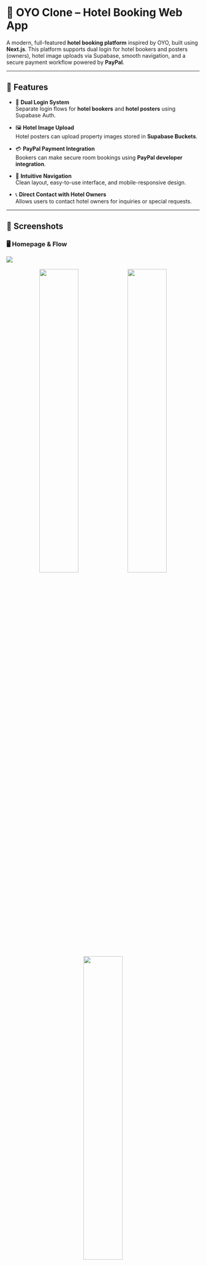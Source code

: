 # 🏨 OYO Clone – Hotel Booking Web App

A modern, full-featured **hotel booking platform** inspired by OYO, built using **Next.js**. This platform supports dual login for hotel bookers and posters (owners), hotel image uploads via Supabase, smooth navigation, and a secure payment workflow powered by **PayPal**.

---

## 🚀 Features

- 🔐 **Dual Login System**  
  Separate login flows for **hotel bookers** and **hotel posters** using Supabase Auth.

- 🖼️ **Hotel Image Upload**  
  Hotel posters can upload property images stored in **Supabase Buckets**.

- 💳 **PayPal Payment Integration**  
  Bookers can make secure room bookings using **PayPal developer integration**.

- 🧭 **Intuitive Navigation**  
  Clean layout, easy-to-use interface, and mobile-responsive design.

- 📞 **Direct Contact with Hotel Owners**  
  Allows users to contact hotel owners for inquiries or special requests.

---

## 🧪 Screenshots

### 🖥️ Homepage & Flow
<img src="https://github.com/user-attachments/assets/2b50399c-edd2-433e-969d-cb3f73125c08" />
<br/>
<br/>
<div align="center">
  <img src="https://github.com/user-attachments/assets/3e9b27cc-0b1c-46f3-8a43-dcbb19e05dc5" width="45%" />
   <img src="https://github.com/user-attachments/assets/ee3f6b1f-193a-4c41-acf2-275e9e9662ff" width="45%" />
</div>
<br/>
<br/>
<div align="center">
  <img src="https://github.com/user-attachments/assets/dc2e86e5-cde2-4c8f-8032-01706c42bfab" width="45%" />
   
</div>



---


## 🛠️ Tech Stack

| Layer             | Technology              |
|------------------|--------------------------|
| Frontend          | Next.js                 |
| Styling           | Tailwind CSS, Shadcn UI |
| Authentication    | Supabase Auth           |
| File Storage      | Supabase Buckets        |
| Payment Gateway   | PayPal Developer API    |
| Deployment        | Vercel / Render         |

---

## 📂 Project Structure (Simplified)






---
